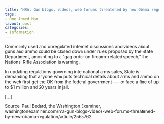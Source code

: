 ```yaml
---
title: "NRA: Gun blogs, videos, web forums threatened by new Obama regulation"
tags:
- One Armed Man
layout: post
categories:
- Information
---
```


Commonly used and unregulated internet discussions and videos about guns and ammo could be closed down under rules proposed by the State Department, amounting to a "gag order on firearm-related speech," the National Rifle Association is warning.

In updating regulations governing international arms sales, State is demanding that anyone who puts technical details about arms and ammo on the web first get the OK from the federal government --- or face a fine of up to $1 million and 20 years in jail.

\[...\]

Source: Paul Bedard, the Washington Examiner, washingtonexaminer.com/nra-gun-blogs-videos-web-forums-threatened-by-new-obama-regulation/article/2565762
